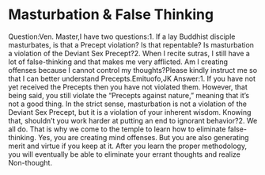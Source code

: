 # Masturbation & False Thinking

Question:Ven. Master,I have two questions:1. If a lay Buddhist disciple masturbates, is that a Precept violation? Is that repentable? Is masturbation a violation of the Deviant Sex Precept?​2. When I recite sutras, I still have a lot of false-thinking and that makes me very afflicted. Am I creating offenses because I cannot control my thoughts?Please kindly instruct me so that I can better understand Precepts.​Emituofo,JK      Answer:1. If you have not yet received the Precepts then you have not violated them. However, that being said, you still violate the “Precepts against nature,” meaning that it’s not a good thing. In the strict sense, masturbation is not a violation of the Deviant Sex Precept, but it is a violation of your inherent wisdom. Knowing that, shouldn’t you work harder at putting an end to ignorant behavior?​2. We all do. That is why we come to the temple to learn how to eliminate false-thinking. Yes, you are creating mind offenses. But you are also generating merit and virtue if you keep at it. After you learn the proper methodology, you will eventually be able to eliminate your errant thoughts and realize Non-thought.